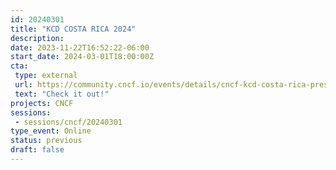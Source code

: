 ```yaml
---
id: 20240301
title: "KCD COSTA RICA 2024"
description: 
date: 2023-11-22T16:52:22-06:00
start_date: 2024-03-01T18:00:00Z
cta: 
 type: external
 url: https://community.cncf.io/events/details/cncf-kcd-costa-rica-presents-kcd-costa-rica-2024/
 text: "Check it out!"
projects: CNCF
sessions: 
 - sessions/cncf/20240301
type_event: Online
status: previous
draft: false
---
```




